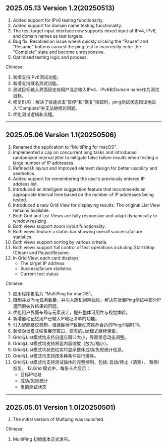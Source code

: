 ## 2025.05.13 Version 1.2(20250513)
1. Added support for IPv6 testing functionality.
2. Added support for domain name testing functionality.
3. The test target input interface now supports mixed input of IPv4, IPv6, and domain names as test targets.
4. Bug fix: Resolved an issue where quickly clicking the "Pause" and "Resume" buttons caused the ping test to incorrectly enter the "Complete" state and become unresponsive.
5. Optimized testing logic and process.


Chinese:
1. 新增支持IPv6测试功能。
2. 新增支持域名测试功能。
3. 测试目标输入界面现支持用户混合输入IPv4、IPv6和Domain name作为测试目标。
4. 修复BUG：解决了快速点击“暂停”和“恢复”按钮时，ping测试状态错误地进入“Complete”并无法继续的问题。
5. 优化测试逻辑和流程。


-----

## 2025.05.06 Version 1.1(20250506)
1. Renamed the application to “MultiPing for macOS”.
2. Implemented a cap on concurrent ping tasks and introduced randomized interval jitter to mitigate false failure results when testing a large number of IP addresses.
3. Refined UI layout and improved element design for better usability and aesthetics.
4. Added support for remembering the user’s previously entered IP address list.
5. Introduced an intelligent suggestion feature that recommends an appropriate interval time based on the number of IP addresses being tested.
6. Introduced a new Grid View for displaying results. The original List View remains available.
7. Both Grid and List Views are fully responsive and adapt dynamically to window resizing.
8. Both views support zoom in/out functionality.
9. Both views feature a status bar showing overall success/failure statistics.
10. Both views support sorting by various criteria.
11. Both views support full control of test operations including Start/Stop (Clean) and Pause/Resume.
12. In Grid View, each card displays:
	- The target IP address
	- Success/failure statistics
	- Current test status


Chinese:
1. 应用程序更名为 “MultiPing for macOS”。
2. 限制并发Ping任务数量，并引入随机间隔扰动，解决在批量Ping测试中部分IP返回假失败结果的问题。
3. 优化用户界面布局与元素设计，提升整体可用性与视觉体验。
4. 新增自动记忆用户已输入IP地址清单的功能。
5. 引入智能建议机制，根据目标IP数量动态推荐合适的Ping间隔时间。
6. 新增Grid模式结果展示窗口，原有的List模式继续保留。
7. Grid与List模式均支持自适应窗口大小，界面信息动态调整。
8. Grid与List模式均支持界面内容缩放（放大/缩小）。
9. Grid与List模式均状态栏实时显示整体成功/失败统计信息。
10. Grid与List模式均支持按多种条件进行排序。
11. Grid与List模式均支持测试操作的完整控制，包括: 启动/停止（清空）、 暂停/恢复。
12.Grid 模式中，每张卡片显示：
	- 目标IP地址
	- 成功/失败统计
	- 当前测试状态


-----


## 2025.05.01 Version 1.0(20250501)
1. The initial version of Multping was launched.


Chinese:
1. MultiPing 初始版本正式发布。
